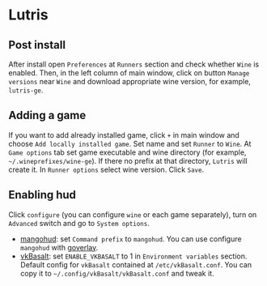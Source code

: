 # Lutris

## Post install

After install open `Preferences` at `Runners` section and check whether `Wine` is enabled.
Then, in the left column of main window, click on button `Manage versions` near `Wine` and download appropriate wine version, for example, `lutris-ge`.

## Adding a game

If you want to add already installed game, click `+` in main window and choose `Add locally installed game`.
Set name and set `Runner` to `Wine`.
At `Game options` tab set game executable and wine directory (for example, `~/.wineprefixes/wine-ge`).
If there no prefix at that directory, `Lutris` will create it.
In `Runner options` select wine version.
Click `Save`.

## Enabling hud

Click `configure` (you can configure `wine` or each game separately), turn on `Advanced` switch and go to `System options`.

- [mangohud](https://github.com/flightlessmango/MangoHud): set `Command prefix` to `mangohud`.
You can use configure `mangohud` with [goverlay](https://github.com/benjamimgois/goverlay).
- [vkBasalt](https://github.com/DadSchoorse/vkBasalt): set `ENABLE_VKBASALT` to 1 in `Environment variables` section.
Default config for `vkBasalt` contained at `/etc/vkBasalt.conf`.
You can copy it to `~/.config/vkBasalt/vkBasalt.conf` and tweak it.
